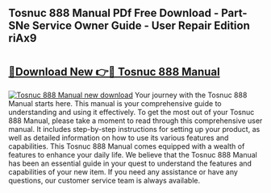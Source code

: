 ## Tosnuc 888 Manual PDf Free Download - Part-SNe Service Owner Guide - User Repair Edition riAx9

# <h2><a href="http://bc48818.oget.top/?id=Tosnuc+888+Manual">🔗Download New 👉🔴 Tosnuc 888 Manual</a></h2>

[![Tosnuc 888 Manual new download](https://i.imgur.com/5g1atiW.png)](http://bc48818.oget.top/?id=Tosnuc+888+Manual)
Your journey with the Tosnuc 888 Manual starts here. This manual is your comprehensive guide to understanding and using it effectively. To get the most out of your Tosnuc 888 Manual, please take a moment to read through this comprehensive user manual. It includes step-by-step instructions for setting up your product, as well as detailed information on how to use its various features and capabilities. This Tosnuc 888 Manual comes equipped with a wealth of features to enhance your daily life. We believe that the Tosnuc 888 Manual has been an essential guide in your quest to understand the features and capabilities of your new item. If you need any assistance or have any questions, our customer service team is always available.
